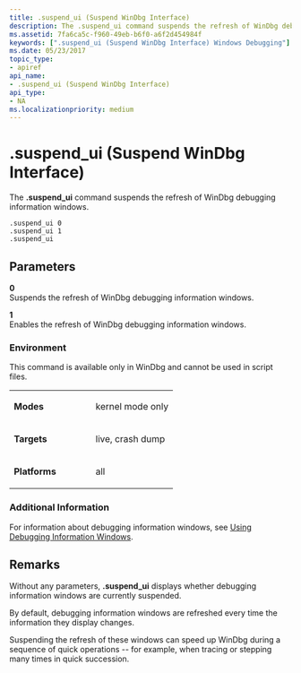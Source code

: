 ```yaml
---
title: .suspend_ui (Suspend WinDbg Interface)
description: The .suspend_ui command suspends the refresh of WinDbg debugging information windows.
ms.assetid: 7fa6ca5c-f960-49eb-b6f0-a6f2d454984f
keywords: [".suspend_ui (Suspend WinDbg Interface) Windows Debugging"]
ms.date: 05/23/2017
topic_type:
- apiref
api_name:
- .suspend_ui (Suspend WinDbg Interface)
api_type:
- NA
ms.localizationpriority: medium
---
```


# .suspend\_ui (Suspend WinDbg Interface)


The **.suspend\_ui** command suspends the refresh of WinDbg debugging information windows.

```dbgcmd
.suspend_ui 0 
.suspend_ui 1 
.suspend_ui 
```

## <span id="Parameters"></span><span id="parameters"></span><span id="PARAMETERS"></span>Parameters


<span id="_______0______"></span> **0**   
Suspends the refresh of WinDbg debugging information windows.

<span id="_______1______"></span> **1**   
Enables the refresh of WinDbg debugging information windows.

### <span id="Environment"></span><span id="environment"></span><span id="ENVIRONMENT"></span>Environment

This command is available only in WinDbg and cannot be used in script files.

<table>
<colgroup>
<col width="50%" />
<col width="50%" />
</colgroup>
<tbody>
<tr class="odd">
<td align="left"><p><strong>Modes</strong></p></td>
<td align="left"><p>kernel mode only</p></td>
</tr>
<tr class="even">
<td align="left"><p><strong>Targets</strong></p></td>
<td align="left"><p>live, crash dump</p></td>
</tr>
<tr class="odd">
<td align="left"><p><strong>Platforms</strong></p></td>
<td align="left"><p>all</p></td>
</tr>
</tbody>
</table>

 

### <span id="Additional_Information"></span><span id="additional_information"></span><span id="ADDITIONAL_INFORMATION"></span>Additional Information

For information about debugging information windows, see [Using Debugging Information Windows](using-debugging-information-windows.md).

Remarks
-------

Without any parameters, **.suspend\_ui** displays whether debugging information windows are currently suspended.

By default, debugging information windows are refreshed every time the information they display changes.

Suspending the refresh of these windows can speed up WinDbg during a sequence of quick operations -- for example, when tracing or stepping many times in quick succession.

 

 





